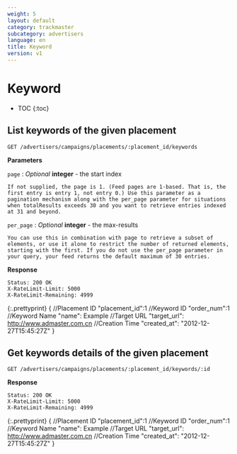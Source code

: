 ```yaml
---
weight: 5
layout: default
category: trackmaster
subcategory: advertisers
language: en
title: Keyword
version: v1
---
```


# Keyword

* TOC
{:toc}

## List keywords of the given placement

    GET /advertisers/campaigns/placements/:placement_id/keywords

**Parameters**     

`page`
: _Optional_ **integer** - the start index  
    
	If not supplied, the page is 1. (Feed pages are 1-based. That is, the first entry is entry 1, not entry 0.) Use this parameter as a pagination mechanism along with the per_page parameter for situations when totalResults exceeds 30 and you want to retrieve entries indexed at 31 and beyond.    

`per_page`
: _Optional_ **integer** - the max-results       

	You can use this in combination with page to retrieve a subset of elements, or use it alone to restrict the number of returned elements, starting with the first. If you do not use the per_page parameter in your query, your feed returns the default maximum of 30 entries.


**Response**

    Status: 200 OK
    X-RateLimit-Limit: 5000
    X-RateLimit-Remaining: 4999

{:.prettyprint}
	{
       //Placement ID
       "placement_id":1
       //Keyword ID
       "order_num":1
       //Keyword Name
       "name": Example
       //Target URL
       "target_url": http://www.admaster.com.cn
       //Creation Time
       "created_at": "2012-12-27T15:45:27Z"
	}


## Get keywords details of the given placement

    GET /advertisers/campaigns/placements/:placement_id/keywords/:id

**Response**

    Status: 200 OK
    X-RateLimit-Limit: 5000
    X-RateLimit-Remaining: 4999

{:.prettyprint}
	{
      //Placement ID
      "placement_id":1
      //Keyword ID
      "order_num":1
      //Keyword Name
      "name": Example
      //Target URL
      "target_url": http://www.admaster.com.cn
      //Creation Time
      "created_at": "2012-12-27T15:45:27Z"
	}


